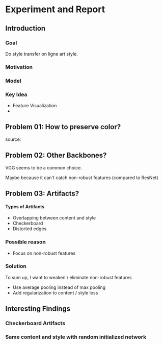 # Experiment and Report

## Introduction

### Goal

Do style transfer on ligne art style.

### Motivation





### Model



### Key Idea

* Feature Visualization
* 



## Problem 01: How to preserve color?

source:

 

## Problem 02: Other Backbones?

VGG seems to be a common choice.

Maybe because it can't catch non-robust features (compared to ResNet)



## Problem 03: Artifacts?

#### Types of Artifacts

* Overlapping between content and style
* Checkerboard
* Distorted edges

### Possible reason

* Focus on non-robust features

### Solution

To sum up, I want to weaken / eliminate non-robust features

* Use average pooling instead of max pooling
* Add regularization to content / style loss

## Interesting Findings

### Checkerboard Artifacts

### Same content and style with random initialized network

